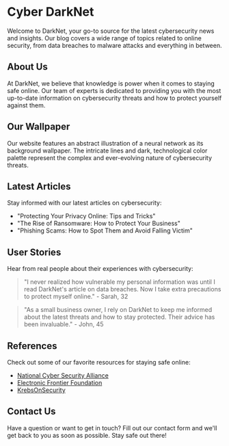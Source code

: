 <!--font:Open Sans-->

# Cyber DarkNet

Welcome to DarkNet, your go-to source for the latest cybersecurity news and insights. Our blog covers a wide range of topics related to online security, from data breaches to malware attacks and everything in between. 

## About Us
At DarkNet, we believe that knowledge is power when it comes to staying safe online. Our team of experts is dedicated to providing you with the most up-to-date information on cybersecurity threats and how to protect yourself against them. 

## Our Wallpaper
Our website features an abstract illustration of a neural network as its background wallpaper. The intricate lines and dark, technological color palette represent the complex and ever-evolving nature of cybersecurity threats.

## Latest Articles
Stay informed with our latest articles on cybersecurity:

- "Protecting Your Privacy Online: Tips and Tricks"
- "The Rise of Ransomware: How to Protect Your Business"
- "Phishing Scams: How to Spot Them and Avoid Falling Victim"

## User Stories
Hear from real people about their experiences with cybersecurity:

> "I never realized how vulnerable my personal information was until I read DarkNet's article on data breaches. Now I take extra precautions to protect myself online." - Sarah, 32

> "As a small business owner, I rely on DarkNet to keep me informed about the latest threats and how to stay protected. Their advice has been invaluable." - John, 45

## References
Check out some of our favorite resources for staying safe online:

- [National Cyber Security Alliance](#)
- [Electronic Frontier Foundation](#)
- [KrebsOnSecurity](#)

## Contact Us
Have a question or want to get in touch? Fill out our contact form and we'll get back to you as soon as possible. Stay safe out there!

<!--

Write me content for website with wallpaper which alt text is:

"An abstract illustration of a neural network, with intricate lines and a dark and technological color palette."

The name/title of the page should not be 1:1 copy of the alt text but rather a real content of the website which is using this wallpaper.

- Use markdown format 
- Start with heading
- Heading should be short and concise
- The content should look like a real website 
- The website should not be about the wallpaper, wallpaper is just a related background
- Heading should be contain work "wallpaper" or "background"
- Include real sections like references, contact, user stories, etc. use things relevant to the page purpose.
- Feel free to use structure like headings, bullets, numbering, blockquotes, paragraphs, horizontal lines, etc.
- You can use formatting like bold or _italic_
- You can include UTF-8 emojis
- Links should be only #hash anchors (and you can refer to the document itself)
- Do not include images


---


# DarkNet - A Cybersecurity Blog

Welcome to DarkNet, your go-to source for the latest cybersecurity news and insights. Our blog covers a wide range of topics related to online security, from data breaches to malware attacks and everything in between. 

## About Us
At DarkNet, we believe that knowledge is power when it comes to staying safe online. Our team of experts is dedicated to providing you with the most up-to-date information on cybersecurity threats and how to protect yourself against them. 

## Our Wallpaper
Our website features an abstract illustration of a neural network as its background wallpaper. The intricate lines and dark, technological color palette represent the complex and ever-evolving nature of cybersecurity threats.

## Latest Articles
Stay informed with our latest articles on cybersecurity:

- "Protecting Your Privacy Online: Tips and Tricks"
- "The Rise of Ransomware: How to Protect Your Business"
- "Phishing Scams: How to Spot Them and Avoid Falling Victim"

## User Stories
Hear from real people about their experiences with cybersecurity:

> "I never realized how vulnerable my personal information was until I read DarkNet's article on data breaches. Now I take extra precautions to protect myself online." - Sarah, 32

> "As a small business owner, I rely on DarkNet to keep me informed about the latest threats and how to stay protected. Their advice has been invaluable." - John, 45

## References
Check out some of our favorite resources for staying safe online:

- [National Cyber Security Alliance](#)
- [Electronic Frontier Foundation](#)
- [KrebsOnSecurity](#)

## Contact Us
Have a question or want to get in touch? Fill out our contact form and we'll get back to you as soon as possible. Stay safe out there!

-->
